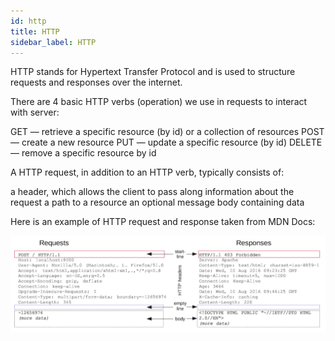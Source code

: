 ```yaml
---
id: http
title: HTTP
sidebar_label: HTTP
---
```


HTTP stands for Hypertext Transfer Protocol and is used to structure requests and responses over the internet.

There are 4 basic HTTP verbs (operation) we use in requests to interact with server:

GET — retrieve a specific resource (by id) or a collection of resources
POST — create a new resource
PUT — update a specific resource (by id)
DELETE — remove a specific resource by id

A HTTP request, in addition to an HTTP verb, typically consists of:

a header, which allows the client to pass along information about the request
a path to a resource
an optional message body containing data

Here is an example of HTTP request and response taken from MDN Docs:

![](../../../static/img/httpreqres.jpg)

